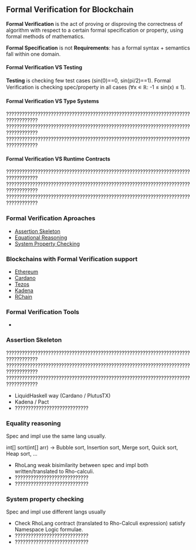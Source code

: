 ## Formal Verification for Blockchain

**Formal Verification** is the act of proving or disproving the correctness of algorithm with respect to a certain formal specification or property, using formal methods of mathematics.

**Formal Specification** is not **Requirements**: has a formal syntax + semantics fall within one domain.

#### Formal Verification VS Testing

**Testing** is checking few test cases (sin(0)==0, sin(pi/2)==1). 
Formal Verification is checking spec/property in all cases (∀x ∊ ℝ: -1 ≤ sin(x) ≤ 1).

#### Formal Verification VS Type Systems
??????????????????????????????????????????????????????????????????????????????????  
??????????????????????????????????????????????????????????????????????????????????  
??????????????????????????????????????????????????????????????????????????????????  

#### Formal Verification VS Runtime Contracts
??????????????????????????????????????????????????????????????????????????????????  
??????????????????????????????????????????????????????????????????????????????????  
??????????????????????????????????????????????????????????????????????????????????  

### Formal Verification Aproaches
- [Assertion Skeleton](#assertion-skeleton)
- [Equational Reasoning](#equality-reasoning)
- [System Property Checking](#system-property-checking)

### Blockchains with Formal Verification support
- [Ethereum](ethereum.md)
- [Cardano](cardano.md)
- [Tezos](tezos.md)
- [Kadena](kadena.md)
- [RChain](rchain.md)

### Formal Verification Tools
- 

### Assertion Skeleton
??????????????????????????????????????????????????????????????????????????????????  
??????????????????????????????????????????????????????????????????????????????????  
??????????????????????????????????????????????????????????????????????????????????  
- LiquidHaskell way (Cardano / PlutusTX)
- Kadena / Pact 
- ????????????????????????????

### Equality reasoning
Spec and impl use the same lang usually. 

int[] sort(int[] arr) -> Bubble sort, Insertion sort, Merge sort, Quick sort, Heap sort, ...

- RhoLang weak bisimilarity between spec and impl both written/translated to Rho-calculi.
- ????????????????????????????
- ????????????????????????????

### System property checking
Spec and impl use different langs usually
- Check RhoLang contract (translated to Rho-Calculi expression) satisfy Namespace Logic formulae.
- ????????????????????????????
- ????????????????????????????
